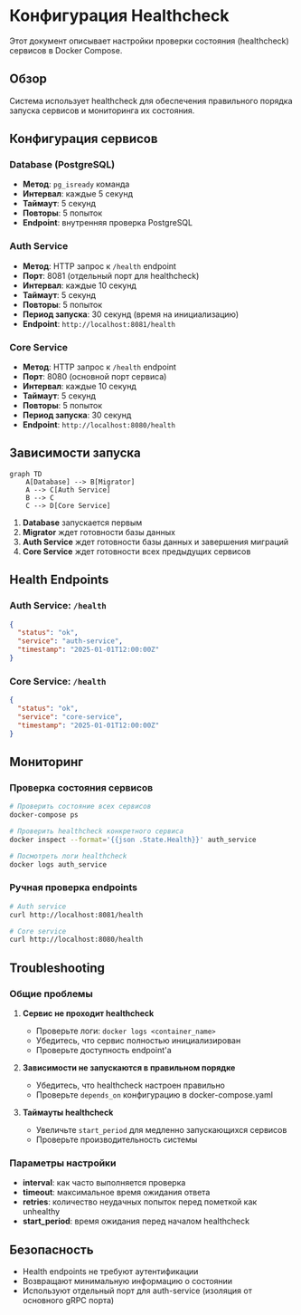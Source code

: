 # Конфигурация Healthcheck

Этот документ описывает настройки проверки состояния (healthcheck) сервисов в Docker Compose.

## Обзор

Система использует healthcheck для обеспечения правильного порядка запуска сервисов и мониторинга их состояния.

## Конфигурация сервисов

### Database (PostgreSQL)
- **Метод**: `pg_isready` команда
- **Интервал**: каждые 5 секунд
- **Таймаут**: 5 секунд
- **Повторы**: 5 попыток
- **Endpoint**: внутренняя проверка PostgreSQL

### Auth Service
- **Метод**: HTTP запрос к `/health` endpoint
- **Порт**: 8081 (отдельный порт для healthcheck)
- **Интервал**: каждые 10 секунд
- **Таймаут**: 5 секунд
- **Повторы**: 5 попыток
- **Период запуска**: 30 секунд (время на инициализацию)
- **Endpoint**: `http://localhost:8081/health`

### Core Service
- **Метод**: HTTP запрос к `/health` endpoint
- **Порт**: 8080 (основной порт сервиса)
- **Интервал**: каждые 10 секунд
- **Таймаут**: 5 секунд
- **Повторы**: 5 попыток
- **Период запуска**: 30 секунд
- **Endpoint**: `http://localhost:8080/health`

## Зависимости запуска

```mermaid
graph TD
    A[Database] --> B[Migrator]
    A --> C[Auth Service]
    B --> C
    C --> D[Core Service]
```

1. **Database** запускается первым
2. **Migrator** ждет готовности базы данных
3. **Auth Service** ждет готовности базы данных и завершения миграций
4. **Core Service** ждет готовности всех предыдущих сервисов

## Health Endpoints

### Auth Service: `/health`
```json
{
  "status": "ok",
  "service": "auth-service",
  "timestamp": "2025-01-01T12:00:00Z"
}
```

### Core Service: `/health`
```json
{
  "status": "ok",
  "service": "core-service",
  "timestamp": "2025-01-01T12:00:00Z"
}
```

## Мониторинг

### Проверка состояния сервисов
```bash
# Проверить состояние всех сервисов
docker-compose ps

# Проверить healthcheck конкретного сервиса
docker inspect --format='{{json .State.Health}}' auth_service

# Посмотреть логи healthcheck
docker logs auth_service
```

### Ручная проверка endpoints
```bash
# Auth service
curl http://localhost:8081/health

# Core service
curl http://localhost:8080/health
```

## Troubleshooting

### Общие проблемы

1. **Сервис не проходит healthcheck**
   - Проверьте логи: `docker logs <container_name>`
   - Убедитесь, что сервис полностью инициализирован
   - Проверьте доступность endpoint'а

2. **Зависимости не запускаются в правильном порядке**
   - Убедитесь, что healthcheck настроен правильно
   - Проверьте `depends_on` конфигурацию в docker-compose.yaml

3. **Таймауты healthcheck**
   - Увеличьте `start_period` для медленно запускающихся сервисов
   - Проверьте производительность системы

### Параметры настройки

- **interval**: как часто выполняется проверка
- **timeout**: максимальное время ожидания ответа
- **retries**: количество неудачных попыток перед пометкой как unhealthy
- **start_period**: время ожидания перед началом healthcheck

## Безопасность

- Health endpoints не требуют аутентификации
- Возвращают минимальную информацию о состоянии
- Используют отдельный порт для auth-service (изоляция от основного gRPC порта)